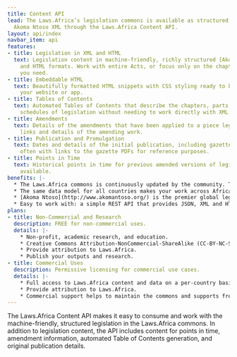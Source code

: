 ```yaml
---
title: Content API
lead: The Laws.Africa’s legislation commons is available as structured, machine-friendly
  Akoma Ntoso XML through the Laws.Africa Content API.
layout: api/index
navbar_item: api
features:
- title: Legislation in XML and HTML
  text: Legislation content in machine-friendly, richly structured [Akoma Ntoso XML](http://www.akomantoso.org/)
    and HTML formats. Work with entire Acts, or focus only on the chapters and sections
    you need.
- title: Embeddable HTML
  text: Beautifully formatted HTML snippets with CSS styling ready to be added to
    your website or app.
- title: Tables of Contents
  text: Automated Tables of Contents that describe the chapters, parts, sections and
    schedules of legislation without needing to work directly with XML or HTML.
- title: Amendments
  text: Details of the amendments that have been applied to a piece legislation, including
    links and details of the amending work.
- title: Publication and Promulgation
  text: Dates and details of the initial publication, including gazette numbers, and
    often with links to the gazette PDFs for reference purposes.
- title: Points in Time
  text: Historical points in time for previous amended versions of legislation, where
    available.
benefits: |-
  * The Laws.Africa commons is continuously updated by the community. This includes the maintenance of existing legislation and the addition of new countries and subject areas.
  * The same data model for all countries makes your work across Africa simpler.
  * [Akoma Ntoso](http://www.akomantoso.org/) is the premier global legislative markup standard. It’s an open, non-proprietary standard managed by [OASIS](https://www.oasis-open.org/).
  * Easy to work with: a simple REST API that provides JSON, XML and HTML. For many use cases, there is no need to work with XML directly.
plans:
- title: Non-Commercial and Research
  description: FREE for non-commercial uses.
  details: |-
    * Non-profit, academic research, and education.
    * Creative Commons Attribution-NonCommercial-ShareAlike (CC-BY-NC-SA) licencing.
    * Provide attribution to Laws.Africa.
    * Publish your outputs and research.
- title: Commercial Uses
  description: Permissive licensing for commercial use cases.
  details: |-
    * Full access to Laws.Africa content and data on a per-country basis.
    * Provide attribution to Laws.Africa.
    * Commercial support helps to maintain the commons and supports free access to the law, for everyone.
---
```


<p class="lead">The Laws.Africa Content API makes it easy to consume and work with the machine-friendly, structured legislation in the Laws.Africa commons. In addition to legislation content, the API includes content for points in time, amendment information, automated Table of Contents generation, and original publication details.</p>
